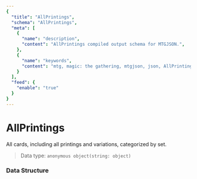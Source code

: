 ```yaml
---
{
  "title": "AllPrintings",
  "schema": "AllPrintings",
  "meta": [
    {
      "name": "description",
      "content": "AllPrintings compiled output schema for MTGJSON.",
    },
    {
      "name": "keywords",
      "content": "mtg, magic: the gathering, mtgjson, json, AllPrintings, all printings",
    }
  ],
  "feed": {
    "enable": "true"
  }
}
---
```


# AllPrintings

All cards, including all printings and variations, categorized by set.

> Data type: `anonymous object(string: object)`  

### Data Structure

<Documentation/>
